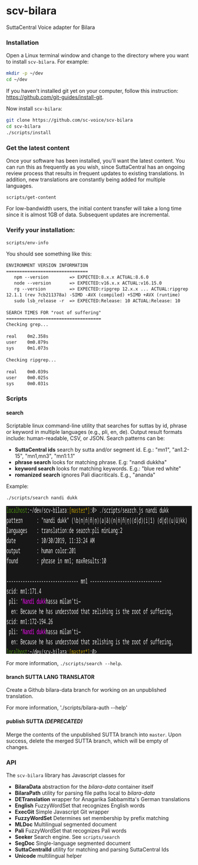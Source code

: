 # scv-bilara
SuttaCentral Voice adapter for Bilara

### Installation
Open a Linux terminal window and change to the directory
where you want to install `scv-bilara`. For example:

```bash
mkdir -p ~/dev
cd ~/dev
```
If you haven't installed git yet on your computer, follow this instruction: https://github.com/git-guides/install-git.

Now install `scv-bilara`:

```bash
git clone https://github.com/sc-voice/scv-bilara
cd scv-bilara
./scripts/install
```

### Get the latest content
Once your software has been installed, you'll want the latest content. 
You can run this as frequently as you wish, 
since SuttaCentral has an ongoing review process that
results in frequent updates to existing translations.
In addition, new translations are constantly being 
added for multiple languages.

```
scripts/get-content
```

For low-bandwidth users, the initial content transfer will take a long time since it is almost 1GB of data.  Subsequent updates are incremental.


### Verify your installation:
```
scripts/env-info
```

You should see something like this:
```
ENVIRONMENT VERSION INFORMATION
===============================
   npm --version        => EXPECTED:8.x.x ACTUAL:8.6.0
   node --version       => EXPECTED:v16.x.x ACTUAL:v16.15.0
   rg --version         => EXPECTED:ripgrep 12.x.x ... ACTUAL:ripgrep 12.1.1 (rev 7cb211378a) -SIMD -AVX (compiled) +SIMD +AVX (runtime)                               
   sudo lsb_release -r  => EXPECTED:Release: 10 ACTUAL:Release: 10

SEARCH TIMES FOR "root of suffering"
====================================
Checking grep...

real    0m2.358s
user    0m0.879s
sys     0m1.073s

Checking ripgrep...

real    0m0.039s
user    0m0.025s
sys     0m0.031s
```


### Scripts

#### search
Scriptable linux command-line utility that 
searches for suttas by id, phrase or keyword in multiple languages
(e.g., pli, en, de). Output result formats include: human-readable, 
CSV, or JSON. Search patterns can be:

* **SuttaCentral ids** search by sutta and/or segment id. E.g.: "mn1", "an1.2-15", "mn1,mn3", "mn1:1.1"
* **phrase search** looks for matching phrase. E.g: "nandi dukkha"
* **keyword search** looks for matching keywords. E.g.: "blue red white"
* **romanized search** ignores Pali diacriticals. E.g., "ananda"

Example:

```bash
./scripts/search nandi dukk
```

<a href="https://raw.githubusercontent.com/sc-voice/scv-bilara/master/src/assets/search-nandi.png">
<img src="https://raw.githubusercontent.com/sc-voice/scv-bilara/master/src/assets/search-nandi.png" height=400px></a>

For more information, `./scripts/search --help`.

#### branch SUTTA LANG TRANSLATOR
Create a Github bilara-data branch for working on an unpublished translation.

For more information, './scripts/bilara-auth --help'

#### publish SUTTA _(DEPRECATED)_
Merge the contents of the unpublished SUTTA branch into `master`. 
Upon success, delete the merged SUTTA branch, which will be empty of changes.

### API
The `scv-bilara` library has Javascript classes for

* **BilaraData** abstraction for the *bilara-data* container itself
* **BilaraPath** utility for parsing file paths local to *bilara-data*
* **DETranslation** wrapper for Anagarika Sabbamitta's German translations
* **English** FuzzyWordSet that recognizes English words
* **ExecGit** Simple Javascript Git wrapper
* **FuzzyWordSet** Determines set membership by prefix matching
* **MLDoc** Multilingual segmented document
* **Pali** FuzzyWordSet that recognizes Pali words
* **Seeker** Search engine. See `scripts/search`
* **SegDoc** Single-language segmented document
* **SuttaCentralId** utility for matching and parsing SuttaCentral Ids
* **Unicode** multilingual helper

